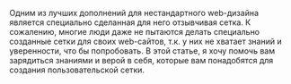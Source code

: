  Одним из лучших дополнений для нестандартного web-дизайна является 
 специально сделанная для него отзывчивая сетка. К сожалению, многие люди 
 даже не пытаются делать специально созданные сетки для своих web-сайтов, 
 т.к. у них не хватает знаний и уверенности, что бы попробовать. В этой 
 статье, я хочу помочь вам зарядиться знаниями и верой в себя, которые 
 вам понадобятся для создания пользовательской сетки.
